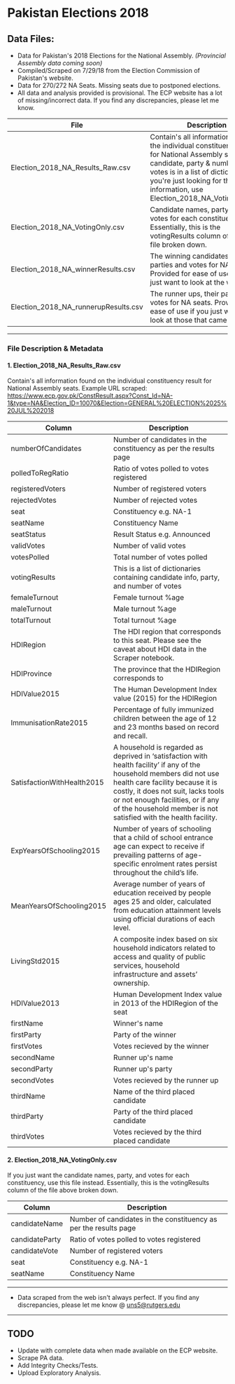 # Pakistan Elections 2018


## Data Files:

- Data for Pakistan's 2018 Elections for the National Assembly. *(Provincial Assembly data coming soon)*  
- Compiled/Scraped on 7/29/18 from the Election Commission of Pakistan's website. 
- Data for 270/272 NA Seats. Missing seats due to postponed elections.
- All data and analysis provided is provisional. The ECP website has a lot of missing/incorrect data. If you find any discrepancies, please let me know. 

| File | Description |
|--------|-------------|
| Election_2018_NA_Results_Raw.csv | Contain's all information found on the individual constituency result for National Assembly seats. The candidate, party & number of votes is in a list of dictionaries. If you're just looking for that information, use Election_2018_NA_VotingOnly.csv  |
| Election_2018_NA_VotingOnly.csv |  Candidate names, party, and votes for each constituency. Essentially, this is the votingResults column of the raw file broken down. |
| Election_2018_NA_winnerResults.csv | The winning candidates, their parties and votes for NA seats. Provided for ease of use if you just want to look at the winners |
| Election_2018_NA_runnerupResults.csv | The runner ups, their parties and votes for NA seats. Provided for ease of use if you just want to look at those that came second |

***

### File Description & Metadata

#### 1. Election_2018_NA_Results_Raw.csv
Contain's all information found on the individual constituency result for National Assembly seats.
Example URL scraped: https://www.ecp.gov.pk/ConstResult.aspx?Const_Id=NA-1&type=NA&Election_ID=10070&Election=GENERAL%20ELECTION%2025%20JUL%202018


| Column | Description |
|--------|-------------|
| numberOfCandidates | Number of candidates in the constituency as per the results page |
| polledToRegRatio | Ratio of votes polled to votes registered |
| registeredVoters | Number of registered voters |
| rejectedVotes | Number of rejected votes | 
| seat | Constituency e.g. NA-1 |
| seatName | Constituency Name |
| seatStatus | Result Status e.g. Announced |
| validVotes | Number of valid votes |
| votesPolled | Total number of votes polled |
| votingResults | This is a list of dictionaries containing candidate info, party, and number of votes |
| femaleTurnout | Female turnout %age |
| maleTurnout | Male turnout %age |
| totalTurnout | Total turnout %age |
| HDIRegion | The HDI region that corresponds to this seat. Please see the caveat about HDI data in the Scraper notebook. |
| HDIProvince | The province that the HDIRegion corresponds to |
| HDIValue2015 | The Human Development Index value (2015) for the HDIRegion |
| ImmunisationRate2015 | Percentage of fully immunized children between the age of 12 and 23 months based on record and recall. |
| SatisfactionWithHealth2015 | A household is regarded as deprived in ‘satisfaction with health facility’ if any of the household members did not use health care facility because it is costly, it does not suit, lacks tools or not enough facilities, or if any of the household member is not satisfied with the health facility. |
| ExpYearsOfSchooling2015 | Number of years of schooling that a child of school entrance age can expect to receive if prevailing patterns of age-specific enrolment rates persist throughout the child’s life. |
| MeanYearsOfSchooling2015 | Average number of years of education received by people ages 25 and older, calculated from education attainment levels using official durations of each level. | 
| LivingStd2015 | A composite index based on six household indicators related to access and quality of public services, household infrastructure and assets’ ownership. |
| HDIValue2013 | Human Development Index value in 2013 of the HDIRegion of the seat |
| firstName | Winner's name |
| firstParty | Party of the winner |
| firstVotes | Votes recieved by the winner |
| secondName | Runner up's name |
| secondParty | Runner up's party |
| secondVotes | Votes recieved by the runner up |
| thirdName | Name of the third placed candidate |
| thirdParty | Party of the third placed candidate |
| thirdVotes | Votes recieved by the third placed candidate |

#### 2. Election_2018_NA_VotingOnly.csv
If you just want the candidate names, party, and votes for each constituency, use this file instead.
Essentially, this is the votingResults column of the file above broken down.

| Column | Description |
|--------|-------------|
| candidateName | Number of candidates in the constituency as per the results page |
| candidateParty | Ratio of votes polled to votes registered |
| candidateVote | Number of registered voters |
| seat | Constituency e.g. NA-1 |
| seatName | Constituency Name |


***

- Data scraped from the web isn't always perfect. If you find any discrepancies, please let me know @ uns5@rutgers.edu

***

## TODO
- Update with complete data when made available on the ECP website.
- Scrape PA data.
- Add Integrity Checks/Tests.
- Upload Exploratory Analysis.

